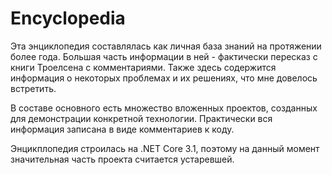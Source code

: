 # Encyclopedia

Эта энциклопедия составлялась как личная база знаний на протяжении более года. Большая часть информации в ней - фактически пересказ с книги Троелсена
с комментариями. Также здесь содержится информация о некоторых проблемах и их решениях, что мне довелось встретить.

В составе основного есть множество вложенных проектов, созданных для демонстрации конкретной технологии. Практически вся информация записана в виде комментариев к коду.

Энцикплопедия строилась на .NET Core 3.1, поэтому на данный момент значительная часть проекта считается устаревшей.
